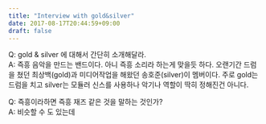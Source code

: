 ```yaml
---
title: "Interview with gold&silver"
date: 2017-08-17T20:44:59+09:00
draft: false
---
```


Q: gold & silver 에 대해서 간단히 소개해달라.  
A: 즉흥 음악을 만드는 밴드이다. 아니 즉흥 소리라 하는게 맞을듯 하다. 오랜기간 드럼을 쳤던 최상백(gold)과 미디어작업을 해왔던 송호준(silver)이 멤버이다. 주로 gold는 드럼을 치고 silver는 모듈러 신스를 사용하나 악기나 역할이 딱히 정해진건 아니다.

Q: 즉흥이라하면 즉흥 재즈 같은 것을 말하는 것인가?  
A: 비슷할 수 도 있는데
